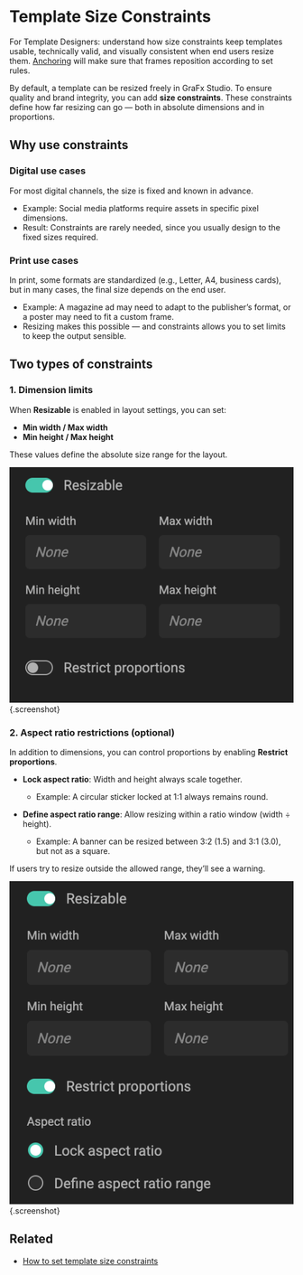 # Template Size Constraints

For Template Designers: understand how size constraints keep templates usable, technically valid, and visually consistent when end users resize them. [Anchoring](/GraFx-Studio/concepts/anchoring/) will make sure that frames reposition according to set rules.

By default, a template can be resized freely in GraFx Studio. To ensure quality and brand integrity, you can add **size constraints**. These constraints define how far resizing can go — both in absolute dimensions and in proportions.

## Why use constraints

### Digital use cases
For most digital channels, the size is fixed and known in advance.  
- Example: Social media platforms require assets in specific pixel dimensions.  
- Result: Constraints are rarely needed, since you usually design to the fixed sizes required.

### Print use cases
In print, some formats are standardized (e.g., Letter, A4, business cards), but in many cases, the final size depends on the end user.  
- Example: A magazine ad may need to adapt to the publisher’s format, or a poster may need to fit a custom frame.  
- Resizing makes this possible — and constraints allows you to set limits to keep the output sensible.

## Two types of constraints

### 1. Dimension limits
When **Resizable** is enabled in layout settings, you can set:
- **Min width / Max width**  
- **Min height / Max height**  

These values define the absolute size range for the layout.

![Resizable Layout with Min and Max width and height](resizable.png){.screenshot}

### 2. Aspect ratio restrictions (optional)
In addition to dimensions, you can control proportions by enabling **Restrict proportions**.

- **Lock aspect ratio**: Width and height always scale together.  
  - Example: A circular sticker locked at 1:1 always remains round.  

- **Define aspect ratio range**: Allow resizing within a ratio window (width ÷ height).  
  - Example: A banner can be resized between 3:2 (1.5) and 3:1 (3.0), but not as a square.  

If users try to resize outside the allowed range, they’ll see a warning.

![Restrict proportions](restrict_propotions.png){.screenshot}

## Related

- [How to set template size constraints](/GraFx-Studio/guides/layout-size-constraints/)